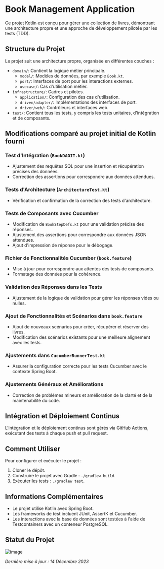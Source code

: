 # Book Management Application

Ce projet Kotlin est conçu pour gérer une collection de livres, démontrant une architecture propre et une approche de développement pilotée par les tests (TDD).

## Structure du Projet

Le projet suit une architecture propre, organisée en différentes couches :

- `domain/`: Contient la logique métier principale.
  - `model/`: Modèles de données, par exemple `Book.kt`.
  - `port/`: Interfaces de port pour les interactions externes.
  - `usecase/`: Cas d'utilisation métier.
- `infrastructure/`: Cadres et pilotes.
  - `application/`: Configuration des cas d'utilisation.
  - `driven/adapter/`: Implémentations des interfaces de port.
  - `driver/web/`: Contrôleurs et interfaces web.
- `test/`: Contient tous les tests, y compris les tests unitaires, d'intégration et de composants.

## Modifications comparé au projet initial de Kotlin fourni

### Test d'Intégration (`BookDAOIT.kt`)

- Ajustement des requêtes SQL pour une insertion et récupération précises des données.
- Correction des assertions pour correspondre aux données attendues.

### Tests d'Architecture (`ArchitectureTest.kt`)

- Vérification et confirmation de la correction des tests d'architecture.

### Tests de Composants avec Cucumber

- Modification de `BookStepDefs.kt` pour une validation précise des réponses.
- Ajustement des assertions pour correspondre aux données JSON attendues.
- Ajout d'impression de réponse pour le débogage.

### Fichier de Fonctionnalités Cucumber (`book.feature`)

- Mise à jour pour correspondre aux attentes des tests de composants.
- Formatage des données pour la cohérence.

### Validation des Réponses dans les Tests

- Ajustement de la logique de validation pour gérer les réponses vides ou nulles.

### Ajout de Fonctionnalités et Scénarios dans `book.feature`

- Ajout de nouveaux scénarios pour créer, récupérer et réserver des livres.
- Modification des scénarios existants pour une meilleure alignement avec les tests.

### Ajustements dans `CucumberRunnerTest.kt`

- Assurer la configuration correcte pour les tests Cucumber avec le contexte Spring Boot.

### Ajustements Généraux et Améliorations

- Correction de problèmes mineurs et amélioration de la clarté et de la maintenabilité du code.

## Intégration et Déploiement Continus

L'intégration et le déploiement continus sont gérés via GitHub Actions, exécutant des tests à chaque push et pull request.

## Comment Utiliser

Pour configurer et exécuter le projet :

1. Cloner le dépôt.
2. Construire le projet avec Gradle : `./gradlew build`.
3. Exécuter les tests : `./gradlew test`.

## Informations Complémentaires

- Le projet utilise Kotlin avec Spring Boot.
- Les frameworks de test incluent JUnit, AssertK et Cucumber.
- Les interactions avec la base de données sont testées à l'aide de Testcontainers avec un conteneur PostgreSQL.

## Statut du Projet

![image](https://github.com/qmichelix/TDD/assets/109591838/5221fb6d-73f9-41ad-a550-96bd6bf8d1eb)

_Dernière mise à jour : 14 Décembre 2023_

